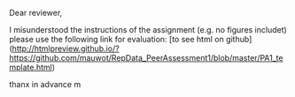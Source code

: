 Dear reviewer,

I misunderstood the instructions of the assignment (e.g. no figures includet) please use the following link for evaluation:
[to see html on github] (http://htmlpreview.github.io/?https://github.com/mauwot/RepData_PeerAssessment1/blob/master/PA1_template.html)


thanx in advance
m

